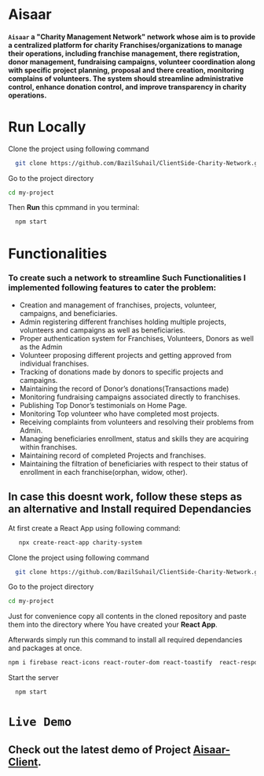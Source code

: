 # Aisaar
#### `Aisaar` a "Charity Management Network" network whose aim is to provide a centralized platform for charity Franchises/organizations to manage their operations, including franchise management, there registration, donor management, fundraising campaigns, volunteer coordination along with specific project planning, proposal and there creation, monitoring complains of volunteers. The system should streamline administrative control, enhance donation control, and improve transparency in charity operations. 

# Run Locally

 Clone the project using following command
```bash
  git clone https://github.com/BazilSuhail/ClientSide-Charity-Network.git
```
Go to the project directory
```bash
cd my-project
```
Then **Run** this cpmmand in you terminal:
```bash
  npm start
```



# Functionalities
### To create such a network to streamline Such Functionalities I implemented following features to cater the problem:
- Creation and management of franchises, projects, volunteer, campaigns, and beneficiaries.
- Admin registering different franchises holding multiple projects, volunteers and campaigns as well as beneficiaries. 
- Proper authentication system for Franchises, Volunteers, Donors as well as the Admin
- Volunteer proposing different projects and getting approved from individual franchises. 
- Tracking of donations made by donors to specific projects and campaigns. 
- Maintaining the record of Donor’s donations(Transactions made)
- Monitoring fundraising campaigns associated directly to franchises. 
- Publishing Top Donor’s testimonials on Home Page.
- Monitoring Top volunteer who have completed most projects.
- Receiving complaints from volunteers and resolving their problems from Admin.
- Managing beneficiaries enrollment, status and skills they are acquiring within franchises.
- Maintaining record of completed Projects and franchises.  
- Maintaining the filtration of beneficiaries with respect to their status of enrollment in each franchise(orphan, widow, other). 

## In case this doesnt work, follow these steps as an alternative and Install required Dependancies
At first create a React App using following command:

```bash
   npx create-react-app charity-system
```
 Clone the project using following command
```bash
  git clone https://github.com/BazilSuhail/ClientSide-Charity-Network.git
```
Go to the project directory
```bash
cd my-project
```
Just for convenience copy all contents in the cloned repository and paste them into the directory where You have 
created your **React App**.
 
Afterwards simply run this command to install all required dependancies and packages at once.
```bash
npm i firebase react-icons react-router-dom react-toastify  react-responsive-carousel react-simple-typewriter
```
Start the server

```bash
  npm start
```
# `Live Demo` 
## Check out the latest demo of Project [Aisaar-Client](https://aisaar.netlify.app). 
 